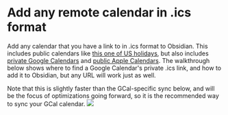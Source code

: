 # Add any remote calendar in .ics format

Add any calendar that you have a link to in .ics format to Obsidian. This includes public calendars like [this one of US holidays](https://www.officeholidays.com/subscribe/usa), but also includes [private Google Calendars](https://support.google.com/calendar/answer/37648?hl=en#zippy=%2Csync-your-google-calendar-view-edit%2Cget-your-calendar-view-only%2Csecret-address) and [public Apple Calendars](https://support.apple.com/guide/icloud/share-a-calendar-mm6b1a9479/icloud). The walkthrough below shows where to find a Google Calendar's private .ics link, and how to add it to Obsidian, but any URL will work just as well.

Note that this is slightly faster than the GCal-specific sync below, and will be the focus of optimizations going forward, so it is the recommended way to sync your GCal calendar.
![](/assets/sync-setup-ics.gif)
